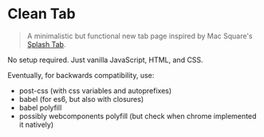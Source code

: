 # Clean Tab

> A minimalistic but functional new tab page inspired by Mac Square's
[Splash Tab](https://chrome.google.com/webstore/detail/splash-tab/ggljjfbnnofkajgcnleiglffhhbbommh?hl=en).

No setup required.  Just vanilla JavaScript, HTML, and CSS.

Eventually, for backwards compatibility, use:
- post-css (with css variables and autoprefixes)
- babel (for es6, but also with closures)
- babel polyfill
- possibly webcomponents polyfill (but check when chrome implemented it
  natively)
